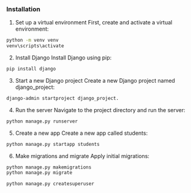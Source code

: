 ### Installation

1. Set up a virtual environment
   First, create and activate a virtual environment:

```bash
python -m venv venv
venv\scripts\activate
```

2. Install Django
   Install Django using pip:

```bash
pip install django
```

3. Start a new Django project
   Create a new Django project named django_project:

```bash
django-admin startproject django_project.
```

4. Run the server
   Navigate to the project directory and run the server:

```bash
python manage.py runserver
```

5. Create a new app
   Create a new app called students:

```bash
python manage.py startapp students
```

6. Make migrations and migrate
   Apply initial migrations:

```bash
python manage.py makemigrations
python manage.py migrate
```

```
python manage.py createsuperuser
```
